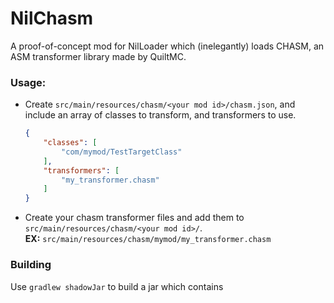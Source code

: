 # NilChasm

A proof-of-concept mod for NilLoader which (inelegantly) loads CHASM, an ASM transformer library made by QuiltMC. <br/>

### Usage:

- Create `src/main/resources/chasm/<your mod id>/chasm.json`, and include an array of classes to transform, and transformers to use.
	```json
	{
		"classes": [
			"com/mymod/TestTargetClass"
		],
		"transformers": [
			"my_transformer.chasm"
		]
	}
	```

- Create your chasm transformer files and add them to `src/main/resources/chasm/<your mod id>/`. <br/> **EX:** `src/main/resources/chasm/mymod/my_transformer.chasm`

### Building

Use `gradlew shadowJar` to build a jar which contains 